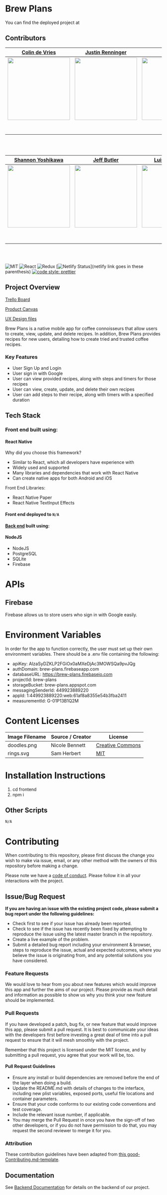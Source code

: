 # Brew Plans

You can find the deployed project at

## Contributors

|                                 [Colin de Vries](https://github.com/dvcolin)                                  |                               [Justin Renninger](https://github.com/VulpineReynard)                                |                                   [Eli Citron](https://github.com/ebcitron)                                   |                               [Preston Middleton](https://github.com/Garuda27)                                |
| :-----------------------------------------------------------------------------------------------------------: | :----------------------------------------------------------------------------------------------------------------: | :-----------------------------------------------------------------------------------------------------------: | :-----------------------------------------------------------------------------------------------------------: |
|  [<img src="https://avatars3.githubusercontent.com/u/46186956" width = "200" />](https://github.com/dvcolin)  | [<img src="https://avatars1.githubusercontent.com/u/10450837" width = "200" />](https://github.com/VulpineReynard) | [<img src="https://avatars0.githubusercontent.com/u/45603390" width = "200" />](https://github.com/ebcitron)  | [<img src="https://avatars0.githubusercontent.com/u/51134692" width = "200" />](https://github.com/Garuda27)  |
|             [<img src="https://github.com/favicon.ico" width="15"> ](https://github.com/dvcolin)              |            [<img src="https://github.com/favicon.ico" width="15"> ](https://github.com/VulpineReynard)             |             [<img src="https://github.com/favicon.ico" width="15"> ](https://github.com/ebcitron)             |             [<img src="https://github.com/favicon.ico" width="15"> ](https://github.com/Garuda27)             |
| [ <img src="https://static.licdn.com/sc/h/al2o9zrvru7aqj8e1x2rzsrca" width="15"> ](https://www.linkedin.com/) |   [ <img src="https://static.licdn.com/sc/h/al2o9zrvru7aqj8e1x2rzsrca" width="15"> ](https://www.linkedin.com/)    | [ <img src="https://static.licdn.com/sc/h/al2o9zrvru7aqj8e1x2rzsrca" width="15"> ](https://www.linkedin.com/) | [ <img src="https://static.licdn.com/sc/h/al2o9zrvru7aqj8e1x2rzsrca" width="15"> ](https://www.linkedin.com/) |

<br>
<br>

|                               [Shannon Yoshikawa](https://github.com/shannonyoshi)                               |                                  [Jeff Butler](https://github.com/jeffbutlerspringdale)                                  |                                      [Luis Villafranca](https://www.linkedin.com/in/luisdoesux/)                                      |                                                       [Student](https://github.com/.....)                                                        |
| :--------------------------------------------------------------------------------------------------------------: | :----------------------------------------------------------------------------------------------------------------------: | :-----------------------------------------------------------------------------------------------------------------------------------: | :----------------------------------------------------------------------------------------------------------------------------------------------: |
| [<img src="https://avatars0.githubusercontent.com/u/49451907" width = "200" />](https://github.com/shannonyoshi) | [<img src="https://avatars2.githubusercontent.com/u/48844462" width = "200" />](https://github.com/jeffbutlerspringdale) | [<img src="https://ca.slack-edge.com/T4JUEB3ME-UEREV82G7-8977f69d863b-512" width = "200" />](https://www.linkedin.com/in/luisdoesux/) | [<img src="https://www.dalesjewelers.com/wp-content/uploads/2018/10/placeholder-silhouette-male.png" width = "200" />](https://github.com/.....) |
|            [<img src="https://github.com/favicon.ico" width="15"> ](https://github.com/shannonyoshi)             |            [<img src="https://github.com/favicon.ico" width="15"> ](https://github.com/jeffbutlerspringdale)             |                             [<img src="https://github.com/favicon.ico" width="15"> ](https://github.com/)                             |                                             [<img src="https://github.com/favicon.ico" width="15"> ]                                             |
|  [ <img src="https://static.licdn.com/sc/h/al2o9zrvru7aqj8e1x2rzsrca" width="15"> ](https://www.linkedin.com/)   |      [ <img src="https://static.licdn.com/sc/h/al2o9zrvru7aqj8e1x2rzsrca" width="15"> ](https://www.linkedin.com/)       |      [ <img src="https://static.licdn.com/sc/h/al2o9zrvru7aqj8e1x2rzsrca" width="15"> ](https://www.linkedin.com/in/luisdoesux/)      |                  [ <img src="https://static.licdn.com/sc/h/al2o9zrvru7aqj8e1x2rzsrca" width="15"> ](https://www.linkedin.com/)                   |

<br>
<br>

![MIT](https://img.shields.io/packagist/l/doctrine/orm.svg)
![React](https://img.shields.io/badge/react-v16.7.0--alpha.2-blue.svg)
![Redux](https://img.shields.io/badge/redux-v4.0.4-blueviolet)
[![Netlify Status](https://api.netlify.com/api/v1/badges/b5c4db1c-b10d-42c3-b157-3746edd9e81d/deploy-status)](netlify link goes in these parenthesis)
[![code style: prettier](https://img.shields.io/badge/code_style-prettier-ff69b4.svg?style=flat-square)](https://github.com/prettier/prettier)

## Project Overview

[Trello Board](https://trello.com/b/85OKFr9A/labs17-brew-plans)

[Product Canvas](https://www.notion.so/Brew-Plans-84229482fc5d43db823089c26b0e1882)

[UX Design files](https://.....)

Brew Plans is a native mobile app for coffee connoisseurs that allow users to create, view, update, and delete recipes. In addition, Brew Plans provides recipes for new users, detailing how to create tried and trusted coffee recipes.

### Key Features

- User Sign Up and Login
- User sign in with Google
- User can view provided recipes, along with steps and timers for those recipes
- User can view, create, update, and delete their own recipes
- User can add steps to their recipe, along with timers with a specified duration

## Tech Stack

### Front end built using:

#### React Native

Why did you choose this framework?

- Similar to React, which all developers have experience with
- Widely used and supported
- Many libraries and dependencies that work with React Native
- Can create native apps for both Android and iOS

Front End Libraries:

- React Native Paper
- React Native TextInput Effects

#### Front end deployed to `N/A`

#### [Back end](https://github.com/Lambda-School-Labs/brew-plans-be) built using:

#### NodeJS

- NodeJS
- PostgreSQL
- SQLite
- Firebase

# APIs

## Firebase

Firebase allows us to store users who sign in with Google easily.

# Environment Variables

In order for the app to function correctly, the user must set up their own environment variables. There should be a .env file containing the following:

- apiKey: AIzaSyDZKLP2FGiOx0aMXeDjAc3MOWSQa9pvJQg
- authDomain: brew-plans.firebaseapp.com
- databaseURL: https://brew-plans.firebaseio.com
- projectId: brew-plans
- storageBucket: brew-plans.appspot.com
- messagingSenderId: 449923889220
- appId: 1:449923889220:web:61af8a8355e54b3fba2411
- measurementId: G-01P13B1Q2M

# Content Licenses

| Image Filename | Source / Creator | License                                                                      |
| -------------- | ---------------- | ---------------------------------------------------------------------------- |
| doodles.png    | Nicole Bennett   | [Creative Commons](https://www.toptal.com/designers/subtlepatterns/doodles/) |
| rings.svg      | Sam Herbert      | [MIT](https://github.com/SamHerbert/SVG-Loaders)                             |

# Installation Instructions

1. cd frontend
2. npm i

## Other Scripts

    N/A

# Contributing

When contributing to this repository, please first discuss the change you wish to make via issue, email, or any other method with the owners of this repository before making a change.

Please note we have a [code of conduct](./CODE_OF_CONDUCT.md). Please follow it in all your interactions with the project.

## Issue/Bug Request

**If you are having an issue with the existing project code, please submit a bug report under the following guidelines:**

- Check first to see if your issue has already been reported.
- Check to see if the issue has recently been fixed by attempting to reproduce the issue using the latest master branch in the repository.
- Create a live example of the problem.
- Submit a detailed bug report including your environment & browser, steps to reproduce the issue, actual and expected outcomes, where you believe the issue is originating from, and any potential solutions you have considered.

### Feature Requests

We would love to hear from you about new features which would improve this app and further the aims of our project. Please provide as much detail and information as possible to show us why you think your new feature should be implemented.

### Pull Requests

If you have developed a patch, bug fix, or new feature that would improve this app, please submit a pull request. It is best to communicate your ideas with the developers first before investing a great deal of time into a pull request to ensure that it will mesh smoothly with the project.

Remember that this project is licensed under the MIT license, and by submitting a pull request, you agree that your work will be, too.

#### Pull Request Guidelines

- Ensure any install or build dependencies are removed before the end of the layer when doing a build.
- Update the README.md with details of changes to the interface, including new plist variables, exposed ports, useful file locations and container parameters.
- Ensure that your code conforms to our existing code conventions and test coverage.
- Include the relevant issue number, if applicable.
- You may merge the Pull Request in once you have the sign-off of two other developers, or if you do not have permission to do that, you may request the second reviewer to merge it for you.

### Attribution

These contribution guidelines have been adapted from [this good-Contributing.md-template](https://gist.github.com/PurpleBooth/b24679402957c63ec426).

## Documentation

See [Backend Documentation](https://github.com/Lambda-School-Labs/brew-plans-be) for details on the backend of our project.
